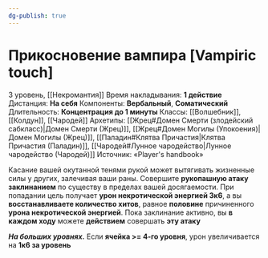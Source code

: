 ```yaml
---
dg-publish: true
---
```

# Прикосновение вампира [Vampiric touch]
3 уровень, [[Некромантия]]
Время накладывания: **1 действие**
Дистанция: **На себя**
Компоненты: **Вербальный**, **Соматический**
Длительность: **Концентрация до 1 минуты**
Классы: [[Волшебник]], [[Колдун]], [[Чародей]]
Архетипы: [[Жрец#Домен Смерти (злодейский сабкласс)|Домен Смерти (Жрец)]], [[Жрец#Домен Могилы (Упокоения)|Домен Могилы (Жрец)]], [[Паладин#Клятва Причастия|Клятва Причастия (Паладин)]], [[Чародей#Лунное чародейство|Лунное чародейство (Чародей)]]
Источник: «Player's handbook»

Касание вашей окутанной тенями рукой может вытягивать жизненные силы у других, залечивая ваши раны. Совершите **рукопашную атаку заклинанием** по существу в пределах вашей досягаемости. При попадании цель получает **урон некротической энергией 3к6**, а вы **восстанавливаете количество хитов**, равное **половине** причиненного **урона некротической энергией**. Пока заклинание активно, вы **в каждом ходу** можете **действием** совершать **эту атаку**

**_На больших уровнях._** Если **ячейка >= 4-го уровня**, урон увеличивается на **1к6 за уровень**